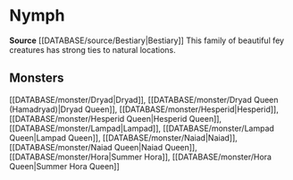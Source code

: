 ﻿---
id: '230'
name: Nymph
rarity: Common
rus_type_level: null
source: '[[DATABASE/source/Bestiary|Bestiary]]'
trait:
- Nymph
type: Trait

---
# Nymph

**Source** [[DATABASE/source/Bestiary|Bestiary]]
This family of beautiful fey creatures has strong ties to natural locations.

## Monsters

[[DATABASE/monster/Dryad|Dryad]], [[DATABASE/monster/Dryad Queen (Hamadryad)|Dryad Queen]], [[DATABASE/monster/Hesperid|Hesperid]], [[DATABASE/monster/Hesperid Queen|Hesperid Queen]], [[DATABASE/monster/Lampad|Lampad]], [[DATABASE/monster/Lampad Queen|Lampad Queen]], [[DATABASE/monster/Naiad|Naiad]], [[DATABASE/monster/Naiad Queen|Naiad Queen]], [[DATABASE/monster/Hora|Summer Hora]], [[DATABASE/monster/Hora Queen|Summer Hora Queen]]